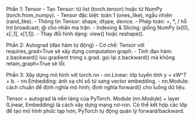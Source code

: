 Phần 1: Tensor
	- Tạo Tensor: từ list (torch.tensor) hoặc từ NumPy (torch.from_numpy).
	- Tensor đặc biệt: toàn 1 (ones_like), ngẫu nhiên (rand_like).
	- Thông tin Tensor: shape, dtype, device.
	- Phép toán: +, *, / hỗ trợ broadcast; @ cho nhân ma trận.
	- Indexing & Slicing: giống NumPy (x[0], x[:,1], x[1,1]).
	- Thay đổi hình dạng: view() hoặc reshape().

Phần 2: Autograd (đạo hàm tự động)
	- Cơ chế: Tensor với requires_grad=True sẽ xây dựng computation graph.
	- Tính đạo hàm: z.backward() lưu gradient trong x.grad.
			gọi lại z.backward() mà không retain_graph=True sẽ lỗi.

Phần 3: Xây dựng mô hình với torch.nn
	- nn.Linear: lớp tuyến tính y = xW^T + b.
	- nn.Embedding: ánh xạ chỉ số từ sang vector embedding.
	- nn.Module: cách chuẩn để định nghĩa mô hình; định nghĩa forward() cho luồng dữ liệu.

Tensor + autograd là nền tảng của PyTorch.
Module (nn.Module) + layer (Linear, Embedding) là cách xây dựng mạng nơ-ron.
Có thể kết hợp các lớp để tạo mô hình phức tạp hơn, PyTorch tự động quản lý forward/backward.